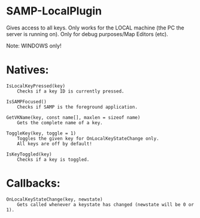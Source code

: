 # SAMP-LocalPlugin
Gives access to all keys. Only works for the LOCAL machine (the PC the server is running on). Only for debug purposes/Map Editors (etc).

Note: WINDOWS only!

# Natives:

	IsLocalKeyPressed(key)
		Checks if a key ID is currently pressed.

	IsSAMPFocused()
		Checks if SAMP is the foreground application.

	GetVKName(key, const name[], maxlen = sizeof name)
		Gets the complete name of a key.

	ToggleKey(key, toggle = 1)
		Toggles the given key for OnLocalKeyStateChange only. 
		All keys are off by default!

	IsKeyToggled(key)
		Checks if a key is toggled.

# Callbacks:

	OnLocalKeyStateChange(key, newstate)
		Gets called whenever a keystate has changed (newstate will be 0 or 1).
